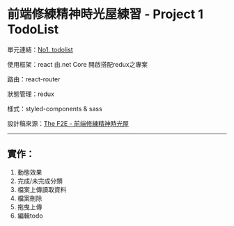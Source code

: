 # 前端修練精神時光屋練習 - Project 1 TodoList

 單元連結：[No1. todolist](https://www.facebook.com/groups/173311386703334/learning_content/?filter=377909922704174&post=180286976005775)

 使用框架：react 由.net Core 開啟搭配redux之專案

路由：react-router

 狀態管理：redux

 樣式：styled-components & sass

  設計稿來源：[The F2E - 前端修練精神時光屋](https://hexschool.github.io/THE_F2E_Design/todolist/?fbclid=IwAR2eO1poU8DRxIJFctzWyai7Gjn5R45rja22EuR0JHrBUg-3obK5JeMx4wY)

  ---

  ## 實作：

  1. 動態效果
  2. 完成/未完成分類
  3. 檔案上傳讀取資料
  4. 檔案刪除
  5. 拖曳上傳
  6. 編輯todo

  



